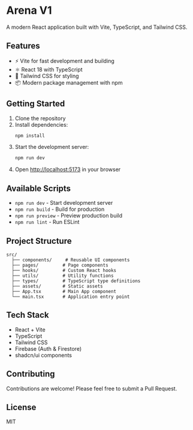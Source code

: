 # Arena V1

A modern React application built with Vite, TypeScript, and Tailwind CSS.

## Features

- ⚡️ Vite for fast development and building
- ⚛️ React 18 with TypeScript
- 🎨 Tailwind CSS for styling
- 📦 Modern package management with npm

## Getting Started

1. Clone the repository
2. Install dependencies:
   ```bash
   npm install
   ```
3. Start the development server:
   ```bash
   npm run dev
   ```
4. Open [http://localhost:5173](http://localhost:5173) in your browser

## Available Scripts

- `npm run dev` - Start development server
- `npm run build` - Build for production
- `npm run preview` - Preview production build
- `npm run lint` - Run ESLint

## Project Structure

```
src/
  ├── components/     # Reusable UI components
  ├── pages/         # Page components
  ├── hooks/         # Custom React hooks
  ├── utils/         # Utility functions
  ├── types/         # TypeScript type definitions
  ├── assets/        # Static assets
  ├── App.tsx        # Main App component
  └── main.tsx       # Application entry point
```

## Tech Stack

- React + Vite
- TypeScript
- Tailwind CSS
- Firebase (Auth & Firestore)
- shadcn/ui components

## Contributing

Contributions are welcome! Please feel free to submit a Pull Request.

## License

MIT
